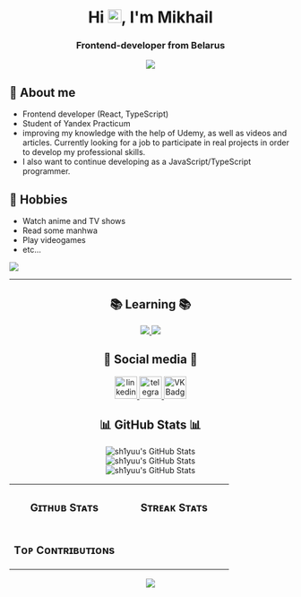 
<h1 align="center">Hi <img src='https://qpluspicture.oss-cn-beijing.aliyuncs.com/6LjjQA/Hi.gif' alt='Hi' width="24"/>, I'm Mikhail</h1>
<h3 align="center">Frontend-developer from Belarus</h3>

<div align="center">
    <img src="https://i.pinimg.com/originals/a0/70/7d/a0707d977bccdce919e8a380ca92d139.gif">
</div>

## 💬 About me
- Frontend developer (React, TypeScript)
- Student of Yandex Practicum
- improving my knowledge with the help of Udemy, as well as videos and articles. Currently looking for a job to participate in real projects in order to develop my professional skills.
- I also want to continue developing as a JavaScript/TypeScript programmer.

## 📅 Hobbies
- Watch anime and TV shows
- Read some manhwa
- Play videogames
- etc...

<a href="https://visitorbadge.io/status?path=sh1yuu"><img src="https://api.visitorbadge.io/api/visitors?path=sh1yuu&labelColor=%23697689&countColor=%23555555" /></a>

---

<h2 align="center">📚 Learning 📚</h2>
<p align="center">
    <a href="https://skillicons.dev">
        <img src="https://skillicons.dev/icons?i=react,redux,js,ts,html,css,sass,webpack" />
        <img src="https://skillicons.dev/icons?i=babel,git,bash,postman,gulp,pug,figma,discord,vscode" />
    </a>
  </p>

<h2 align="center">📱 Social media 📱</h2>
<div id="badges" align="center">
    <a href="https://www.linkedin.com/in/mikhail-shukanov-842243308/" target="_blank">
      <img src="https://cdn-icons-png.flaticon.com/512/2504/2504799.png" width="40" height="40" alt="linkedin" />
    </a>
    <a href="https://t.me/shizzzx" target="_blank">
      <img src="https://cdn-icons-png.flaticon.com/512/2111/2111646.png" width="40" height="40" alt="telegram group" />
    </a>
    <a href="https://www.instagram.com/etternall.forgotten/" target="_blank">
      <img src="https://cdn-icons-png.flaticon.com/512/3955/3955024.png" width="40" height="40" alt="VK Badge"/>
    </a>
  </div>

<h2 align="center">📊 GitHub Stats 📊</h2>
<div align="center">
    <img src="https://github-readme-streak-stats.herokuapp.com/?user=sh1yuu&theme=vue-dark&hide_border=true" alt="sh1yuu's GitHub Stats" /></br>
    <img src="https://github-readme-stats.vercel.app/api?username=sh1yuu&theme=vue-dark&show_icons=true&hide_border=true&count_private=true" alt="sh1yuu's GitHub Stats" /></br>
    <img src="https://github-readme-stats.vercel.app/api/top-langs/?username=sh1yuu&theme=vue-dark&show_icons=true&hide_border=true&layout=compact" alt="sh1yuu's GitHub Stats" />
</div>

<table width="100%">
  <tr>
    <td width="50%">
      <h3 align="center"><strong>Gɪᴛʜᴜʙ Sᴛᴀᴛs</strong></h3>
      <p align="center">
        <a href="https://github.com/sh1yuu>
          <img src="https://github-readme-streak-stats.herokuapp.com/?user=sh1yuu&theme=vue-dark&hide_border=true" alt="sh1yuu's GitHub Stats" />
        </a>
      </p>
    </td>
    <td width="50%">
      <h3 align="center"><strong>Sᴛʀᴇᴀᴋ Sᴛᴀᴛs</strong></h3>
      <p align="center">
        <a href="https://github.com/sh1yuu>
          <img align="center" src="https://github-contributor-stats.vercel.app/api?username=Kiran1689&limit=2&theme=nightowl&show_owner=true&combine_all_yearly_contributions=false&bg_color=0,000000,441350&title_color=c56a90&text_color=ffffff" alt="Top Repo" />
        </a>
      </p>
    </td>
  </tr>
  <tr>
    <td width="50%">
      <h3 align="center"><strong>Tᴏᴘ Cᴏɴᴛʀɪʙᴜᴛɪᴏɴs</strong></h3>
      <p align="center">
        <a href="https://github.com/sh1yuu>
          <img align="center" src="https://github-readme-stats.vercel.app/api/top-langs/?username=sh1yuu&theme=vue-dark&show_icons=true&hide_border=true&layout=compact" alt="sh1yuu's GitHub Stats" />
        </a>
      </p>
    </td>
  </tr>
</table>

<div align="center">
    <img src="https://i.pinimg.com/originals/89/b2/2e/89b22ed50509f67e538bbfdd5f6b6dbe.gif">
</div>
